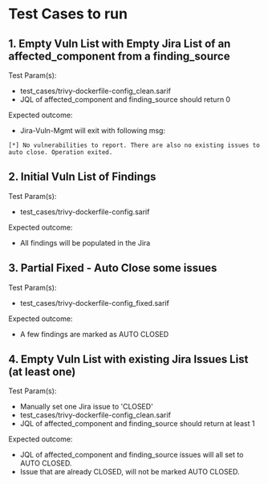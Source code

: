 # Test Cases to run
## 1. Empty Vuln List with Empty Jira List of an affected_component from a finding_source
Test Param(s):
- test_cases/trivy-dockerfile-config_clean.sarif
- JQL of affected_component and finding_source should return 0 

Expected outcome:
- Jira-Vuln-Mgmt will exit with following msg: 
```
[*] No vulnerabilities to report. There are also no existing issues to auto close. Operation exited.
```

## 2. Initial Vuln List of Findings
Test Param(s):
- test_cases/trivy-dockerfile-config.sarif

Expected outcome:
- All findings will be populated in the Jira 

## 3. Partial Fixed - Auto Close some issues
Test Param(s):
- test_cases/trivy-dockerfile-config_fixed.sarif

Expected outcome:
- A few findings are marked as AUTO CLOSED

## 4. Empty Vuln List with existing Jira Issues List (at least one)
Test Param(s):
- Manually set one Jira issue to 'CLOSED'
- test_cases/trivy-dockerfile-config_clean.sarif
- JQL of affected_component and finding_source should return at least 1

Expected outcome:
- JQL of affected_component and finding_source issues will all set to AUTO CLOSED.
- Issue that are already CLOSED, will not be marked AUTO CLOSED.